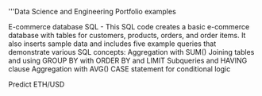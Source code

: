 '''Data Science and Engineering Portfolio examples 


E-commerce database SQL - This SQL code creates a basic e-commerce database with tables for customers, products, orders, and order items. It also inserts sample data and includes five example queries that demonstrate various SQL concepts:
Aggregation with SUM()
Joining tables and using GROUP BY with ORDER BY and LIMIT
Subqueries and HAVING clause
Aggregation with AVG()
CASE statement for conditional logic

Predict ETH/USD 
